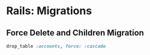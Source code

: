 # Rails: Migrations

## Force Delete and Children Migration

```ruby
drop_table :accounts, force: :cascade
```
